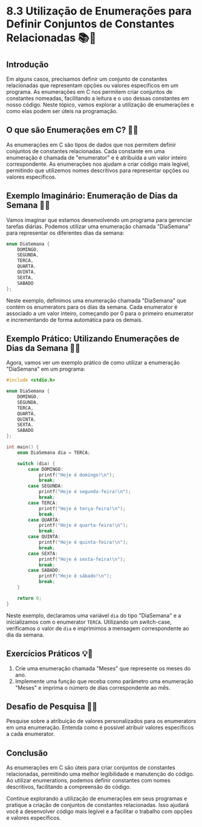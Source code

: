 # 8.3 Utilização de Enumerações para Definir Conjuntos de Constantes Relacionadas 📚🔢

## Introdução

Em alguns casos, precisamos definir um conjunto de constantes relacionadas que representam opções ou valores específicos em um programa. As enumerações em C nos permitem criar conjuntos de constantes nomeadas, facilitando a leitura e o uso dessas constantes em nosso código. Neste tópico, vamos explorar a utilização de enumerações e como elas podem ser úteis na programação.

## O que são Enumerações em C? 🧾🔢

As enumerações em C são tipos de dados que nos permitem definir conjuntos de constantes relacionadas. Cada constante em uma enumeração é chamada de "enumerator" e é atribuída a um valor inteiro correspondente. As enumerações nos ajudam a criar código mais legível, permitindo que utilizemos nomes descritivos para representar opções ou valores específicos.

## Exemplo Imaginário: Enumeração de Dias da Semana 📅📆

Vamos imaginar que estamos desenvolvendo um programa para gerenciar tarefas diárias. Podemos utilizar uma enumeração chamada "DiaSemana" para representar os diferentes dias da semana:

```c
enum DiaSemana {
    DOMINGO,
    SEGUNDA,
    TERCA,
    QUARTA,
    QUINTA,
    SEXTA,
    SABADO
};
```

Neste exemplo, definimos uma enumeração chamada "DiaSemana" que contém os enumerators para os dias da semana. Cada enumerator é associado a um valor inteiro, começando por 0 para o primeiro enumerator e incrementando de forma automática para os demais.

## Exemplo Prático: Utilizando Enumerações de Dias da Semana 📅📆

Agora, vamos ver um exemplo prático de como utilizar a enumeração "DiaSemana" em um programa:

```c
#include <stdio.h>

enum DiaSemana {
    DOMINGO,
    SEGUNDA,
    TERCA,
    QUARTA,
    QUINTA,
    SEXTA,
    SABADO
};

int main() {
    enum DiaSemana dia = TERCA;

    switch (dia) {
        case DOMINGO:
            printf("Hoje é domingo!\n");
            break;
        case SEGUNDA:
            printf("Hoje é segunda-feira!\n");
            break;
        case TERCA:
            printf("Hoje é terça-feira!\n");
            break;
        case QUARTA:
            printf("Hoje é quarta-feira!\n");
            break;
        case QUINTA:
            printf("Hoje é quinta-feira!\n");
            break;
        case SEXTA:
            printf("Hoje é sexta-feira!\n");
            break;
        case SABADO:
            printf("Hoje é sábado!\n");
            break;
    }

    return 0;
}
```

Neste exemplo, declaramos uma variável `dia` do tipo "DiaSemana" e a inicializamos com o enumerator `TERCA`. Utilizando um switch-case, verificamos o valor de `dia` e imprimimos a mensagem correspondente ao dia da semana.

## Exercícios Práticos 💡🔢

1. Crie uma enumeração chamada "Meses" que represente os meses do ano.
2. Implemente uma função que receba como parâmetro uma enumeração "Meses" e imprima o número de dias correspondente ao mês.

## Desafio de Pesquisa 🔎💡

Pesquise sobre a atribuição de valores personalizados para os enumerators em uma enumeração. Entenda como é possível atribuir valores específicos a cada enumerator.

## Conclusão

As enumerações em C são úteis para criar conjuntos de constantes relacionadas, permitindo uma melhor legibilidade e manutenção do código. Ao utilizar enumerations, podemos definir constantes com nomes descritivos, facilitando a compreensão do código.

Continue explorando a utilização de enumerações em seus programas e pratique a criação de conjuntos de constantes relacionadas. Isso ajudará você a desenvolver código mais legível e a facilitar o trabalho com opções e valores específicos.